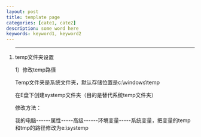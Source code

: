 ```yaml
---
layout: post
title: template page
categories: [cate1, cate2]
description: some word here
keywords: keyword1, keyword2
---
```



1. *********************

	temp文件夹设置
	
	
     1）修改temp路径
	 
	 
	Temp文件夹是系统文件夹，默认存储位置是c:\windows\temp
	
	
	在E盘下创建systemp文件夹（目的是替代系统temp文件夹）
	
	
	修改方法：
	
	
	我的电脑------属性-----高级------环境变量-----系统变量，把变量的temp和tmp的路径修改为e:\systemp
	
